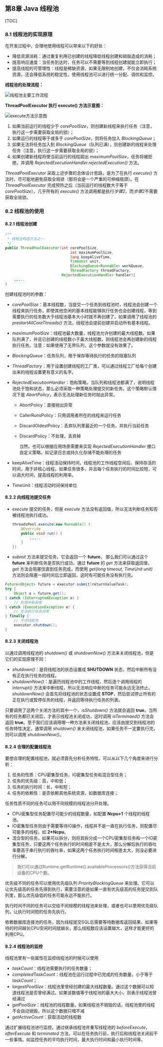 ## 第8章 Java 线程池

[TOC]

### 8.1 线程池的实现原理

在开发过程中，合理地使用线程可以带来以下的好处：

- 降低资源消耗：通过重复利用已创建的线程降低线程创建和销毁造成的消耗；
- 提高响应速度：当任务到达时，任务可以不需要等到线程创建就能立即执行；
- 提高线程的可管理性：线程是稀缺资源，如果无限制地创建，不仅会消耗系统资源，还会降低系统的稳定性，使用线程池可以进行统一分配、调优和监控。

**线程池的处理流程：**

![线程池主要工作流程](./pictures/threadPool1.png)

**ThreadPoolExecutor 执行 execute() 方法示意图：**

![execute方法示意图](./pictures/threadPool2.png)

1. 如果当前运行的线程少于 *corePoolSize*，则创建新线程来执行任务（注意，执行这一步需要获取全局的锁）；
2. 如果运行的线程等于或多于 *corePoolSize*，则将任务加入 *BlockingQueue*；
3. 如果无法将任务加入到 *BlockingQueue*（队列已满），则创建新的线程来处理任务（注意，执行这一步需要获取全局的锁）；
4. 如果创建新线程将使当前运行的线程超出 *maximumPoolSize*，任务将被拒绝，并调用 *RejectedExecutionHandler.rejectedExecution()* 方法。

*ThreadPoolExecutor* 采取上述步骤的总体设计思路，是为了在执行 *execute()* 方法时，尽可能地避免获取全局锁（那将会是一个严重的可伸缩瓶颈）。在 *ThreadPoolExecutor* 完成预热之后（当前运行的线程数大于等于 *corePoolSize*），几乎所有的 *execute()* 方法调用都是执行*步骤2*，而*步骤2*不需要获取全局锁。

### 8.2 线程池的使用

#### 8.2.1 线程池创建

```java
/**
 * 线程池构造方法之一
 */
public ThreadPoolExecutor(int corePoolSize,
                              int maximumPoolSize,
                              long keepAliveTime,
                              TimeUnit unit,
                              BlockingQueue<Runnable> workQueue,
                              ThreadFactory threadFactory,
                          RejectedExecutionHandler handler){
    .....
}
```

创建线程池时的参数：

- *corePoolSize*：基本线程数，当提交一个任务到线程池时，线程池会创建一个线程来执行任务，即使其他空闲的基本线程能够执行任务也会创建线程，等到需要执行的任务数大于线程池基本大小时就不再创建了。如果调用了线程池的 *prestartAllCoreThreads()* 方法，线程池会提前创建并启动所有基本线程。

- *maximumPoolSize*：线程池最大数量，线程池允许创建的最大线程数。如果队列满了，并且已创建的线程数小于最大线程数，则线程池会再创建新的线程执行任务。注意：如果使用了无界队列，这个参数就没有效果了。

- *BlockingQueue*：任务队列，用于保存等待执行的任务的阻塞队列

- *ThreadFactory*：用于设置创建线程的工厂类，可以通过线程工厂给每个创建出来的线程设置更有意义的名字。

- *RejectedExecutionHandler*：饱和策略，当队列和线程池都满了，说明线程池处于饱和状态，那么必须采取一种策略处理提交的新任务。这个策略默认情况下是 *AbortPolicy*，表示无法处理新任务时抛出异常。

  - AbortPolicy：直接抛出异常

  - CallerRunsPolicy：只用调用者所在的线程来运行任务

  - DiscardOldestPolicy：丢弃队列里最近的一个任务，并执行当前任务

  - DiscardPolicy：不处理，丢弃掉

    当然，也可以根据应用场景需要来实现 *RejectedExecutionHandler* 接口自定义策略，如记录日志或持久化存储不能处理的任务

- keepAliveTime：线程活动保持时间，线程池的工作线程空闲后，保持存活的时间，用于非核心线程。如果任务很多，并且每个任务执行的时间比较短，可以调大时间，提高线程的利用率。

- TimeUnit：线程活动时间保持单位

#### 8.2.2 向线程池提交任务

- *execute* 提交的任务，但是 *execute* 方法没有返回值，所以无法判断任务知否被线程池执行成功。

  ```java
  threadsPool.execute(new Runnable() {
      @Override
      public void run() {
          .....
      }
  })
  ```

-  *submit* 方法来提交任务，它会返回一个 **future**， 那么我们可以通过这个 **future** 来判断任务是否执行成功，通过 **future** 的 *get* 方法来获取返回值，*get* 方法会阻塞住直到任务完成，而使用 *get(long timeout, TimeUnit unit)* 方法则会阻塞一段时间后立即返回，这时有可能任务没有执行完。

  ```java
  Future<Object> future = executor.submit(returnValueTask);
  try {
      Object a = future.get();
  } catch (InterruptedException e) {
      // 处理中断异常
  } catch (ExecutionException e) {
      // 无法执行任务异常
  } finally {
      // 关闭线程池
      executor.shutdown();
  }
  ```


#### 8.2.3 关闭线程池

以通过调用线程池的 *shutdown()* 或 *shutdownNow()* 方法来关闭线程池，但是它们的实现原理不同：

- *shutdown()*：是将线程池的状态设置成 **SHUTDOWN** 状态，然后中断所有没有正在执行任务的线程。
- *shutdownNow()*：是遍历线程池中的工作线程，然后逐个调用线程的 *interrupt()* 方法来中断线程，所以无法响应中断的任务可能永远无法终止。*shutdownNow()* 会首先将线程池的状态设置成 **STOP**，然后尝试停止所有的正在执行或暂停任务的线程，并返回等待执行任务的列表。

只要调用了这两个关闭方法的其中一个，*isShutdown()* 方法就会返回 **true**。当所有的任务都已关闭后，才表示线程池关闭成功，这时调用 *isTerminaed()* 方法会返回 **true**。至于我们应该调用哪一种方法来关闭线程池，应该由提交到线程池的任务特性决定，通常调用 *shutdown()* 来关闭线程池，如果任务不一定要执行完，则可以调用 *shutdownNow()*。

#### 8.2.4 合理的配置线程池

要想合理的配置线程池，就必须首先分析任务特性，可以从以下几个角度来进行分析：

1. 任务的性质：CPU密集型任务，IO密集型任务和混合型任务；
2. 任务的优先级：高，中和低；
3. 任务的执行时间：长，中和短；
4. 任务的依赖性：是否依赖其他系统资源，如数据库连接；

任务性质不同的任务可以用不同规模的线程池分开处理。

- CPU密集型任务配置尽可能少的线程数量，如配置 **Ncpu+1** 个线程的线程池。
- IO密集型任务则由于需要等待IO操作，线程并不是一直在执行任务，则配置尽可能多的线程，如 **2*Ncpu**。
- 混合型的任务，如果可以拆分，则将其拆分成一个CPU密集型任务和一个IO密集型任务，只要这两个任务执行的时间相差不是太大，那么分解后执行的吞吐率要高于串行执行的吞吐率，如果这两个任务执行时间相差太大，则没必要进行分解。

> 我们可以通过Runtime.getRuntime().availableProcessors()方法获得当前设备的CPU个数。

优先级不同的任务可以使用优先级队列 *PriorityBlockingQueue* 来处理。它可以让优先级高的任务先得到执行，需要注意的是如果一直有优先级高的任务提交到队列里，那么优先级低的任务可能永远不能执行。

执行时间不同的任务可以交给不同规模的线程池来处理，或者也可以使用优先级队列，让执行时间短的任务先执行。

依赖数据库连接池的任务，因为线程提交SQL后需要等待数据库返回结果，如果等待的时间越长CPU空闲时间就越长，那么线程数应该设置越大，这样才能更好的利用CPU。

#### 8.2.4 线程池的监控

线程池里有一些属性在监控线程池的时候可以使用

- *taskCount*：线程池需要执行的任务数量；
- *completedTaskCount*：线程池在运行过程中已完成的任务数量，小于等于 *taskCount*；
- *largestPoolSize*：线程池里曾经创建的最大线程数量。通过这个数据可以知道线程池是否曾经满过。如果该数值等于线程池的最大大小，则表示线程池曾经满过
- *getPoolSize*：线程池的线程数量。如果线程池不销毁的话，线程池里的线程不会自动销毁，所以这个数据只增不减
- *getActiveCount*：获取活动的线程数

通过扩展线程池进行监控。通过继承线程池并重写线程池的 *beforeExecute*，*afterExecute* 和 *terminated* 方法，可以在任务执行前，执行后和线程池关闭前干一些事情。如监控任务的平均执行时间，最大执行时间和最小执行时间等。